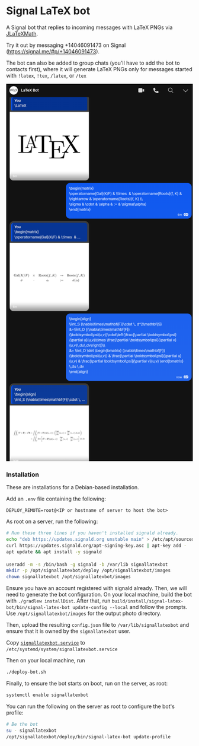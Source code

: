 # Signal LaTeX bot

A Signal bot that replies to incoming messages with LaTeX PNGs via
[JLaTeXMath](https://github.com/opencollab/jlatexmath).

Try it out by messaging +14046091473 on Signal (https://signal.me/#p/+14046091473).

The bot can also be added to group chats (you'll have to add the bot to contacts first), where it will generate LaTeX
PNGs only for messages started with `!latex`, `!tex`, `/latex`, or `/tex`

![An example of the LaTeX bot output](./images/latexbotexample.png)

### Installation

These are installations for a Debian-based installation.

Add an `.env` file containing the following:

```plain
DEPLOY_REMOTE=root@<IP or hostname of server to host the bot>
```

As root on a server, run the following:

```bash
# Run these three lines if you haven't installed signald already.
echo "deb https://updates.signald.org unstable main" > /etc/apt/sources.list.d/signald.list
curl https://updates.signald.org/apt-signing-key.asc | apt-key add -
apt update && apt install -y signald

useradd -m -s /bin/bash -g signald -b /var/lib signallatexbot
mkdir -p /opt/signallatexbot/deploy /opt/signallatexbot/images
chown signallatexbot /opt/signallatexbot/images
```

Ensure you have an account registered with signald already. Then, we will need to generate the bot configuration. On
your local machine, build the bot with `./gradlew installDist`. After that, run
`build/install/signal-latex-bot/bin/signal-latex-bot update-config --local` and follow the prompts. Use
`/opt/signallatexbot/images` for the output photo directory.

Then, upload the resulting `config.json` file to `/var/lib/signallatexbot` and ensure that it is owned by the
`signallatexbot` user.

Copy [`signallatexbot.service`](./signallatexbot.service) to `/etc/systemd/system/signallatexbot.service`

Then on your local machine, run

```bash
./deploy-bot.sh
```

Finally, to ensure the bot starts on boot, run on the server, as root:

```bash
systemctl enable signallatexbot
```

You can run the following on the server as root to configure the bot's profile:

```bash
# Be the bot
su - signallatexbot
/opt/signallatexbot/deploy/bin/signal-latex-bot update-profile
```
